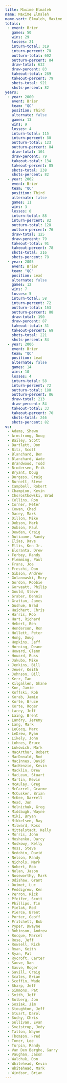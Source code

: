 ```yaml
---
title: Maxime Elmaleh
name: Maxime Elmaleh
name-sort: Elmaleh, Maxime
totals:
 - event: Brier
   games: 50
   wins: 29
   losses: 21
   inturn-total: 319
   inturn-percent: 78
   outturn-total: 602
   outturn-percent: 84
   draw-total: 632
   draw-percent: 83
   takeout-total: 289
   takeout-percent: 79
   shots-total: 921
   shots-percent: 82
years:
 - year: 2000
   event: Brier
   team: "QC"
   position: Third
   alternate: false
   games: 13
   wins: 9
   losses: 4
   inturn-total: 115
   inturn-percent: 80
   outturn-total: 123
   outturn-percent: 84
   draw-total: 104
   draw-percent: 79
   takeout-total: 134
   takeout-percent: 85
   shots-total: 238
   shots-percent: 82
 - year: 2002
   event: Brier
   team: "QC"
   position: Third
   alternate: false
   games: 11
   wins: 3
   losses: 8
   inturn-total: 88
   inturn-percent: 82
   outturn-total: 128
   outturn-percent: 76
   draw-total: 125
   draw-percent: 79
   takeout-total: 91
   takeout-percent: 78
   shots-total: 216
   shots-percent: 78
 - year: 2005
   event: Brier
   team: "QC"
   position: Lead
   alternate: false
   games: 12
   wins: 7
   losses: 5
   inturn-total: 58
   inturn-percent: 72
   outturn-total: 163
   outturn-percent: 88
   draw-total: 190
   draw-percent: 87
   takeout-total: 31
   takeout-percent: 69
   shots-total: 221
   shots-percent: 84
 - year: 2006
   event: Brier
   team: "QC"
   position: Lead
   alternate: false
   games: 14
   wins: 10
   losses: 4
   inturn-total: 58
   inturn-percent: 72
   outturn-total: 188
   outturn-percent: 86
   draw-total: 213
   draw-percent: 84
   takeout-total: 33
   takeout-percent: 70
   shots-total: 246
   shots-percent: 82
vs:
 - Adams, Shawn
 - Armstrong, Doug
 - Bailey, Scott
 - Bartlett, Don
 - Bitz, Scott
 - Blanchard, Ben
 - Blanchard, Wade
 - Brandwood, Todd
 - Brodersen, Erik
 - Bryant, Doug
 - Burgess, Craig
 - Burnett, Steve
 - Campbell, Robert
 - Champion, Kevin
 - Chorostkowski, Brad
 - Collins, Ron
 - Corner, Peter
 - Cowan, Chad
 - Dacey, Mark
 - Dillon, Mike
 - Dobson, Mark
 - Dobson, Paul
 - Dowden, Craig
 - Dutiaume, Randy
 - Elias, Dave
 - Ellis, Ken Jr.
 - Eloranta, Drew
 - Ferbey, Randy
 - Flemming, Paul
 - Frans, Joe
 - Freschi, Don
 - Gibson, Andrew
 - Golanowski, Rory
 - Gordon, Robbie
 - Gorveatt, Philip
 - Gould, Steve
 - Graber, Dennis
 - Grattan, James
 - Gushue, Brad
 - Haichert, Chris
 - Harris, Rob
 - Hart, Richard
 - Hebert, Ben
 - Henderson, Ron
 - Hollett, Peter
 - Hong, Doug
 - Hopkins, Jeff
 - Horning, Deane
 - Howard, Glenn
 - Howard, Russ
 - Jakubo, Mike
 - Jenkins, Bill
 - Jewer, Keith
 - Johnson, Bill
 - Kerr, Ian
 - Kilgallen, Shane
 - Koe, Jamie
 - Koffski, Rob
 - Korab, Jamie
 - Korte, Bruce
 - Korte, Roger
 - Lacey, Jeff
 - Laing, Brent
 - Landry, Jeremy
 - Lang, Mark
 - LeCocq, Marc
 - LeDrew, Ryan
 - Likely, John
 - Lohnes, Bruce
 - Lukowich, Mark
 - MacArthur, Robert
 - MacDonald, Rod
 - MacInnes, David
 - MacKenzie, Kevin
 - Macklin, Drew
 - MacLean, Stuart
 - Martin, Kevin
 - McAulay, Greg
 - McCarrel, Graeme
 - McCusker, Brian
 - McKee, Darrell
 - Mead, Jon
 - Melnichuk, Greg
 - Middaugh, Wayne
 - Miki, Bryan
 - Mikkelsen, Ray
 - Milward, Ross
 - Mittelstadt, Kelly
 - Morris, John
 - Moshenko, Darcy
 - Moskowy, Kelly
 - Moss, Steve
 - Nedohin, David
 - Nelson, Randy
 - Nichols, Mark
 - Nobert, Rob
 - Nolan, Jason
 - Noseworthy, Mark
 - Odishaw, Grant
 - Ouimet, Luc
 - Peddigrew, Ken
 - Perron, Rick
 - Pfeifer, Scott
 - Phillips, Tim
 - Pielak, Rod
 - Pierce, Brent
 - Porter, Geoff
 - Pritchett, Bob
 - Pyper, Dwayne
 - Robinson, Andrew
 - Rocque, Marcel
 - Rose, Jeff
 - Rowsell, Rick
 - Ryan, Keith
 - Ryan, Pat
 - Rycroft, Carter
 - Sauve, Dan
 - Sauve, Roger
 - Savill, Craig
 - Scales, Brian
 - Scoffin, Wade
 - Sharp, Jeff
 - Simmons, Pat
 - Smith, Jeff
 - Solberg, Jon
 - Sosiak, Jim
 - Stoughton, Jeff
 - Stuart, Darol
 - Suchy, Chris
 - Sullivan, Evan
 - Sveistrup, Jody
 - Tallon, Wayne
 - Thomson, Fred
 - Toner, Lee
 - Turpin, Randy
 - Van Den Berghe, Garry
 - Vaughan, Jason
 - Walchuk, Don
 - Whitehead, Kevin
 - Whitehead, Mark
 - Windsor, Brian
---
```

